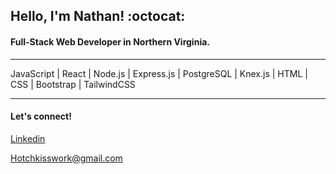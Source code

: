 ## **Hello, I'm Nathan!** :octocat:

#### Full-Stack Web Developer in Northern Virginia.

---

JavaScript | React | Node.js | Express.js | PostgreSQL | Knex.js | HTML | CSS | Bootstrap | TailwindCSS

---

#### Let's connect!

[Linkedin](https://www.linkedin.com/in/nathanielhotchkiss/)
&nbsp;

Hotchkisswork@gmail.com
&nbsp;
